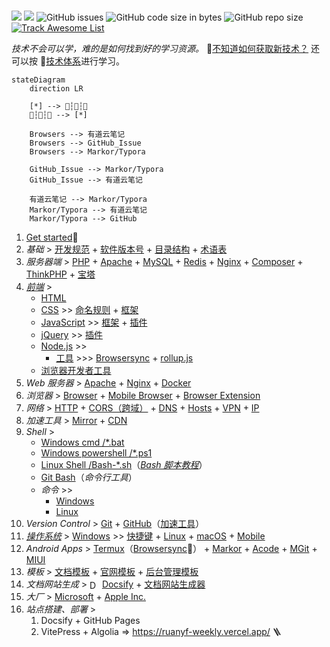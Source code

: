 <br/>

![](https://flat.badgen.net/github/last-commit/vc-awesome/docs-learning?icon=github&color=blue)
![](https://flat.badgen.net/github/commits/vc-awesome/docs-learning?icon=github)
![GitHub issues](https://img.shields.io/github/issues/vc-awesome/docs-learning?logo=github&style=flat-square&color=lightgrey)
![GitHub code size in bytes](https://img.shields.io/github/languages/code-size/vc-awesome/docs-learning?logo=github&style=social)
![GitHub repo size](https://img.shields.io/github/repo-size/vc-awesome/docs-learning?logo=github&style=social)
<span class="animate__animated animate__pulse animate__infinite" style="display: inline-block">[![Track Awesome List](https://www.trackawesomelist.com/badge.svg)](tools/github.md#awesome-lists)</span>


<div class="flash-messages">
  <div class="flash">
    <i>技术不会可以学，难的是如何找到好的学习资源。</i>
    👏<a href="/index-theme-vue.html#/home/book">不知道如何获取新技术？</a> 还可以按 📖<a href="/index-theme-vue.html#/tech-stack/README">技术体系</a>进行学习。
  </div>
</div>

```mermaid
stateDiagram
    direction LR
    
    [*] --> 🛫┆🥳┆🛬
    🛫┆🥳┆🛬 --> [*]    
    
    Browsers --> 有道云笔记
    Browsers --> GitHub_Issue
    Browsers --> Markor/Typora
    
    GitHub_Issue --> Markor/Typora
    GitHub_Issue --> 有道云笔记

    有道云笔记 --> Markor/Typora
    Markor/Typora --> 有道云笔记
    Markor/Typora --> GitHub
```


1. [Get started](home/get-started.md)🔻
2. _基础_ > [开发规范](home/README.md#开发规范) + [软件版本号](home/semver.md) + [目录结构](home/toc.md) + [术语表](home/README.md#术语表)
3. *服务器端* > [PHP](back-end/php/README.md) + [Apache](back-end/apache.md) + [MySQL](database/mysql/README.md) + [Redis](database/redis/README.md) + [Nginx](back-end/nginx.md) + [Composer](back-end/composer/README.md) + [ThinkPHP](back-end/thinkphp/README.md) + [宝塔](tools/bt.md)
4. _[前端](front-end/README.md)_ > 
    - [HTML](front-end/html/README.md)
    - [CSS](front-end/css/README.md) >> [命名规则](front-end/css/css-命名规则.md) + [框架](开发框架/README.md#css-框架)
    - [JavaScript](front-end/javascript/README.md) >> [框架](开发框架/README.md#javascript-框架) + [插件](开发框架/javascript-plugins.md)
    - [jQuery](front-end/jquery.md) >> [插件](开发框架/README.md#jQueryjs)
    - [Node.js](front-end/node.js/README.md) >> 
        - [工具](front-end/node.js/nodejs-modules.md) >>> [Browsersync](front-end/node.js/README.md#browser-sync) + [rollup.js](front-end/node.js/nodejs-modules#rollupjs)
    - [浏览器开发者工具](tools/browser.md#开发者工具)
5. _Web 服务器_ > [Apache](back-end/apache.md) + [Nginx](back-end/nginx.md) + [Docker](back-end/docker.md)
6. _浏览器_ > [Browser](tools/browser.md) + [Mobile Browser](os/mobile/browser.md) + [Browser Extension](tools/browser-extensions.md)
7. _网络_ > [HTTP](essential/http.md) + [CORS（跨域）](essential/http.md#跨域) + [DNS](essential/dns.md) + [Hosts](tools/hosts.md) + [VPN](tools/vpn.md) + [IP](essential/README.md#ip)
8. _加速工具_ > [Mirror](home/README.md#镜像站) + [CDN](front-end/cdn.md)
9. _Shell_ >
    - [Windows cmd /*.bat](os/windows/README.md#windows-bat-脚本)
    - [Windows powershell /*.ps1](os/windows/README.md#windows-powershell)
    -  [Linux Shell /Bash-*.sh](os/linux/linux-shell.md)（[*Bash 脚本教程*](https://wangdoc.com/bash/)）
    - [Git Bash](https://git-scm.com/book/en/v2/Appendix-A:-Git-in-Other-Environments-Git-in-Bash)（*命令行工具*）
    - _命令_ >>
        - [Windows](os/windows/windows-cli.md)
        - [Linux](os/linux/linux%20指令.md)
10. _Version Control_ > [Git](tools/git.md) + [GitHub](tools/github.md)（[加速工具](tools/github.md#工具-1)）
11. _[操作系统](os/README.md)_ > [Windows](os/windows/README.md) >> [快捷键](os/windows/README.md#windows-快捷键-⌨) + [Linux](os/linux/README.md) + [macOS](os/mac/README.md) + [Mobile](os/mobile/README.md)
12. _Android Apps_ > [Termux](os/mobile/app-termux.md)（[Browsersync](os/mobile/app-termux.md#%e5%a6%82%e4%bd%95%e5%ae%89%e8%a3%85-nodejs-%e5%92%8c-browsersync-%ef%bc%9f)👏） + [Markor](os/mobile/README.md#markor) + [Acode](os/mobile/README.md#acode) + [MGit](os/mobile/mgit.md) + [MIUI](os/mobile/mi.md)
13. _模板_ > [文档模板](home/document-template.md) + [官网模板](开发框架/official-website.md) + [后台管理模板](开发框架/后台模板/README.md)
14. _文档网站生成_ > <img src="_media/favicon-docsify.ico" alt="Docsify" valign="middle" width="16" /> [Docsify](os/tools/docsify.md) + [文档网站生成器](开发框架/README.md#文档网站生成器)
15. _大厂_ > [Microsoft]() + [Apple Inc.]()
16. _站点搭建、部署_ > 
    1. Docsify + GitHub Pages
    2. VitePress + Algolia ⇒ https://ruanyf-weekly.vercel.app/ 🪜
